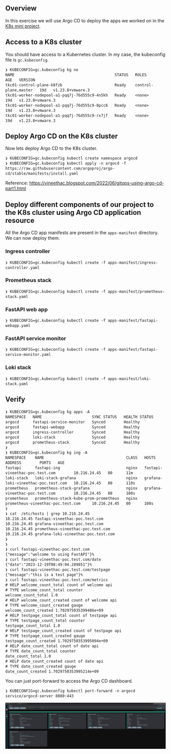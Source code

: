 ## Overview
In this exercise we will use Argo CD to deploy the apps we worked on in the [K8s mini project](https://github.com/vineethac/Kubernetes/tree/main/mini-project).

## Access to a K8s cluster
You should have access to a Kubernetes cluster. In my case, the kubeconfig file is `gc.kubeconfig`.
```
❯ KUBECONFIG=gc.kubeconfig kg no
NAME                                            STATUS   ROLES                  AGE   VERSION
tkc01-control-plane-k8fzb                       Ready    control-plane,master   19d   v1.23.8+vmware.3
tkc01-worker-nodepool-a1-pqq7j-76d555c9-4n5kh   Ready    <none>                 19d   v1.23.8+vmware.3
tkc01-worker-nodepool-a1-pqq7j-76d555c9-8pcc6   Ready    <none>                 19d   v1.23.8+vmware.3
tkc01-worker-nodepool-a1-pqq7j-76d555c9-rx7jf   Ready    <none>                 19d   v1.23.8+vmware.3
```

## Deploy Argo CD on the K8s cluster
Now lets deploy Argo CD to the K8s cluster.
```
❯ KUBECONFIG=gc.kubeconfig kubectl create namespace argocd
❯ KUBECONFIG=gc.kubeconfig kubectl apply -n argocd -f https://raw.githubusercontent.com/argoproj/argo-cd/stable/manifests/install.yaml
```
Reference: https://vineethac.blogspot.com/2022/06/gitops-using-argo-cd-part1.html

## Deploy different components of our project to the K8s cluster using Argo CD application resource
All the Argo CD app manifests are present in the `apps-manifest` directory. We can now deploy them.

### Ingress controller
```
❯ KUBECONFIG=gc.kubeconfig kubectl create -f apps-manifest/ingress-controller.yaml
```

### Prometheus stack
```
❯ KUBECONFIG=gc.kubeconfig kubectl create -f apps-manifest/prometheus-stack.yaml
```

### FastAPI web app
```
❯ KUBECONFIG=gc.kubeconfig kubectl create -f apps-manifest/fastapi-webapp.yaml
```

### FastAPI service monitor
```
❯ KUBECONFIG=gc.kubeconfig kubectl create -f apps-manifest/fastapi-service-monitor.yaml
```

### Loki stack
```
❯ KUBECONFIG=gc.kubeconfig kubectl create -f apps-manifest/loki-stack.yaml
```

## Verify
```
❯ KUBECONFIG=gc.kubeconfig kg apps -A
NAMESPACE   NAME                      SYNC STATUS   HEALTH STATUS
argocd      fastapi-service-monitor   Synced        Healthy
argocd      fastapi-webapp            Synced        Healthy
argocd      ingress-controller        Synced        Healthy
argocd      loki-stack                Synced        Healthy
argocd      prometheus-stack          Synced        Healthy
❯
❯ KUBECONFIG=gc.kubeconfig kg ing -A
NAMESPACE    NAME                                    CLASS   HOSTS                                 ADDRESS        PORTS   AGE
fastapi      fastapi-ing                             nginx   fastapi-vineethac-poc.test.com        10.216.24.45   80      11m
loki-stack   loki-stack-grafana                      nginx   grafana-loki-vineethac-poc.test.com   10.216.24.45   80      110s
prometheus   prometheus-stack-grafana                nginx   grafana-vineethac-poc.test.com        10.216.24.45   80      108s
prometheus   prometheus-stack-kube-prom-prometheus   nginx   prometheus-vineethac-poc.test.com     10.216.24.45   80      108s
❯
❯ cat  /etc/hosts | grep 10.216.24.45
10.216.24.45 fastapi-vineethac-poc.test.com
10.216.24.45 grafana-vineethac-poc.test.com
10.216.24.45 prometheus-vineethac-poc.test.com
10.216.24.45 grafana-loki-vineethac-poc.test.com
❯
❯
❯ curl fastapi-vineethac-poc.test.com
{"message":"welcome to using FastAPI"}%
❯ curl fastapi-vineethac-poc.test.com/date
{"date":"2023-12-19T08:49:04.289851"}%
❯ curl fastapi-vineethac-poc.test.com/testpage
{"message":"this is a test page"}%
❯ curl fastapi-vineethac-poc.test.com/metrics
# HELP welcome_count_total count of welcome api
# TYPE welcome_count_total counter
welcome_count_total 1.0
# HELP welcome_count_created count of welcome api
# TYPE welcome_count_created gauge
welcome_count_created 1.702975035399486e+09
# HELP testpage_count_total count of testpage api
# TYPE testpage_count_total counter
testpage_count_total 1.0
# HELP testpage_count_created count of testpage api
# TYPE testpage_count_created gauge
testpage_count_created 1.7029750353995094e+09
# HELP date_count_total count of date api
# TYPE date_count_total counter
date_count_total 1.0
# HELP date_count_created count of date api
# TYPE date_count_created gauge
date_count_created 1.7029750353995214e+09
```

You can just port-forward to access the Argo CD dashboard.
```
❯ KUBECONFIG=gc.kubeconfig kubectl port-forward -n argocd service/argocd-server 8080:443
```

![<img src="images/argocd1.png" width="350"/>](images/argocd1.png)
